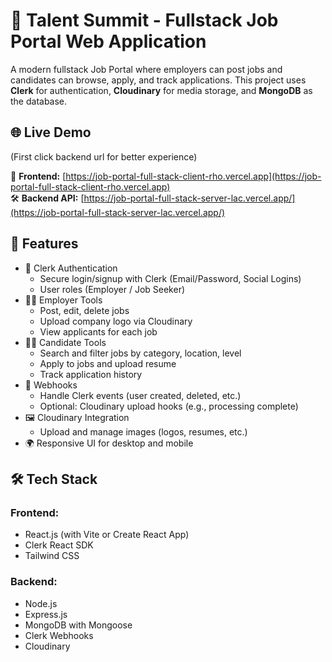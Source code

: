 # 💼 Talent Summit - Fullstack Job Portal Web Application

A modern fullstack Job Portal where employers can post jobs and candidates can browse, apply, and track applications. This project uses **Clerk** for authentication, **Cloudinary** for media storage, and **MongoDB** as the database.

## 🌐 Live Demo  
(First click backend url for better experience)

🚀 **Frontend:** [https://job-portal-full-stack-client-rho.vercel.app](https://job-portal-full-stack-client-rho.vercel.app)  
🛠 **Backend API:** [https://job-portal-full-stack-server-lac.vercel.app/](https://job-portal-full-stack-server-lac.vercel.app/)  

## 🚀 Features

- 🔐 Clerk Authentication
  - Secure login/signup with Clerk (Email/Password, Social Logins)
  - User roles (Employer / Job Seeker)
- 🧑‍💼 Employer Tools
  - Post, edit, delete jobs
  - Upload company logo via Cloudinary
  - View applicants for each job
- 👩‍💻 Candidate Tools
  - Search and filter jobs by category, location, level
  - Apply to jobs and upload resume
  - Track application history
- 🔔 Webhooks
  - Handle Clerk events (user created, deleted, etc.)
  - Optional: Cloudinary upload hooks (e.g., processing complete)
- 🖼️ Cloudinary Integration
  - Upload and manage images (logos, resumes, etc.)
- 🌍 Responsive UI for desktop and mobile


## 🛠️ Tech Stack

### Frontend:
- React.js (with Vite or Create React App)
- Clerk React SDK
- Tailwind CSS 

### Backend:
- Node.js
- Express.js
- MongoDB with Mongoose
- Clerk Webhooks 
- Cloudinary 

